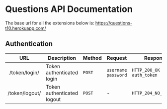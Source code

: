 # Questions API Documentation

The base url for all the extensions below is: https://questions-t10.herokuapp.com/

## Authentication

|**URL** |**Description**         |**Method**|**Request**   |**Response**     |
|:------:|------------------------|----------|--------------|-----------------|
|/token/login/|Token authenticated login|`POST`|`username`<br>`password`|`HTTP_200_OK`<br>`auth_token`|
|/token/logout/|Token authenticated logout|`POST`|-|`HTTP_204_NO_CONTENT`|

